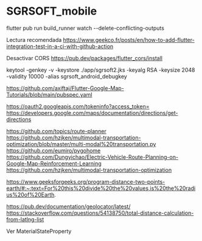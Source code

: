 # SGRSOFT_mobile


<!-- spring.security.user.name=admin
spring.security.user.password=Whoisthere@l@dmin -->

flutter pub run build_runner watch --delete-conflicting-outputs

Lectura recomendada 
https://www.geekco.fr/posts/en/how-to-add-flutter-integration-test-in-a-ci-with-github-action


Desactivar CORS
https://pub.dev/packages/flutter_cors/install


keytool -genkey -v -keystore ./app/sgrsoft2.jks -keyalg RSA -keysize 2048 -validity 10000 -alias sgrsoft_android_debugkey


https://github.com/axiftaj/Flutter-Google-Map-Tutorials/blob/main/pubspec.yaml

https://oauth2.googleapis.com/tokeninfo?access_token=
https://developers.google.com/maps/documentation/directions/get-directions


https://github.com/topics/route-planner
https://github.com/hzjken/multimodal-transportation-optimization/blob/master/multi-modal%20transportation.py
https://github.com/eumiro/pygohome
https://github.com/Dungyichao/Electric-Vehicle-Route-Planning-on-Google-Map-Reinforcement-Learning
https://github.com/hzjken/multimodal-transportation-optimization


https://www.geeksforgeeks.org/program-distance-two-points-earth/#:~:text=For%20this%20divide%20the%20values,is%20the%20radius%20of%20Earth.


https://pub.dev/documentation/geolocator/latest/
https://stackoverflow.com/questions/54138750/total-distance-calculation-from-latlng-list

Ver 
MaterialStateProperty